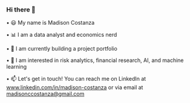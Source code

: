 ### Hi there 👋
 	
• 😃 My name is Madison Costanza

• 📊 I am a data analyst and economics nerd

• 🌱 I am currently building a project portfolio

• 🧠 I am interested in risk analytics, financial research, AI, and machine learning

• 📫 Let's get in touch! You can reach me on LinkedIn at www.linkedin.com/in/madison-costanza or via email at madisonccostanza@gmail.com

